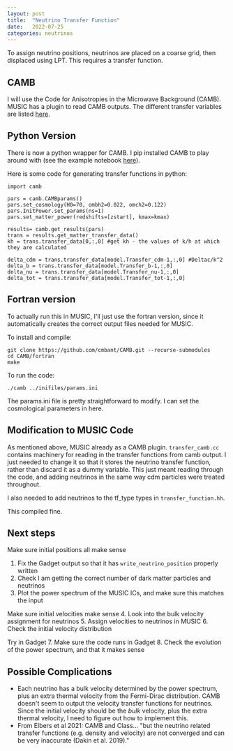 ```yaml
---
layout: post
title:  "Neutrino Transfer Function"
date:   2022-07-25
categories: neutrinos
---
```



To assign neutrino positions, neutrinos are placed on a coarse grid, then displaced using LPT. This requires a transfer function.


## CAMB

I will use the Code for Anisotropies in the Microwave Background (CAMB). MUSIC has a plugin to read CAMB outputs. The different transfer variables are listed <a href="https://camb.readthedocs.io/en/latest/transfer_variables.html">here</a>.


## Python Version

There is now a python wrapper for CAMB. I pip installed CAMB to play around with (see the example notebook <a href="https://camb.readthedocs.io/en/latest/CAMBdemo.html">here</a>).


Here is some code for generating transfer functions in python:

```
import camb

pars = camb.CAMBparams()
pars.set_cosmology(H0=70, ombh2=0.022, omch2=0.122)
pars.InitPower.set_params(ns=1)
pars.set_matter_power(redshifts=[zstart], kmax=kmax)

results= camb.get_results(pars)
trans = results.get_matter_transfer_data()
kh = trans.transfer_data[0,:,0] #get kh - the values of k/h at which they are calculated

delta_cdm = trans.transfer_data[model.Transfer_cdm-1,:,0] #Deltac/k^2
delta_b = trans.transfer_data[model.Transfer_b-1,:,0]
delta_nu = trans.transfer_data[model.Transfer_nu-1,:,0]
delta_tot = trans.transfer_data[model.Transfer_tot-1,:,0]
```



## Fortran version

To actually run this in MUSIC, I'll just use the fortran version, since it automatically creates the correct output files needed for MUSIC.

To install and compile:

```
git clone https://github.com/cmbant/CAMB.git --recurse-submodules
cd CAMB/fortran
make
```


To run the code:
```
./camb ../inifiles/params.ini
```

The params.ini file is pretty straightforward to modify. I can set the cosmological parameters in here.



## Modification to MUSIC Code

As mentioned above, MUSIC already as a CAMB plugin. <code>transfer_camb.cc</code> contains machinery for reading in the transfer functions from camb output. I just needed to change it so that it stores the neutrino transfer function, rather than discard it as a dummy variable. This just meant reading through the code, and adding neutrinos in the same way cdm particles were treated throughout.

I also needed to add neutrinos to the tf_type types in <code>transfer_function.hh</code>.

This compiled fine.


## Next steps


Make sure initial positions all make sense
1. Fix the Gadget output so that it has <code>write_neutrino_position</code> properly written
2. Check I am getting the correct number of dark matter particles and neutrinos
3. Plot the power spectrum of the MUSIC ICs, and make sure this matches the input

Make sure initial velocities make sense
4. Look into the bulk velocity assignment for neutrinos
5. Assign velocities to neutrinos in MUSIC
6. Check the initial velocity distribution

Try in Gadget
7. Make sure the code runs in Gadget
8. Check the evolution of the power spectrum, and that it makes sense


## Possible Complications

- Each neutrino has a bulk velocity determined by the power spectrum, plus an extra thermal velocity from the Fermi-Dirac distribution. CAMB doesn't seem to output the velocity transfer functions for neutrinos. Since the initial velocity should be the *bulk* velocity, plus the extra thermal velocity, I need to figure out how to implement this.
- From Elbers et al 2021: CAMB and Class... "but the neutrino related transfer functions (e.g. density and velocity) are not converged and can be very inaccurate (Dakin et al. 2019)."
